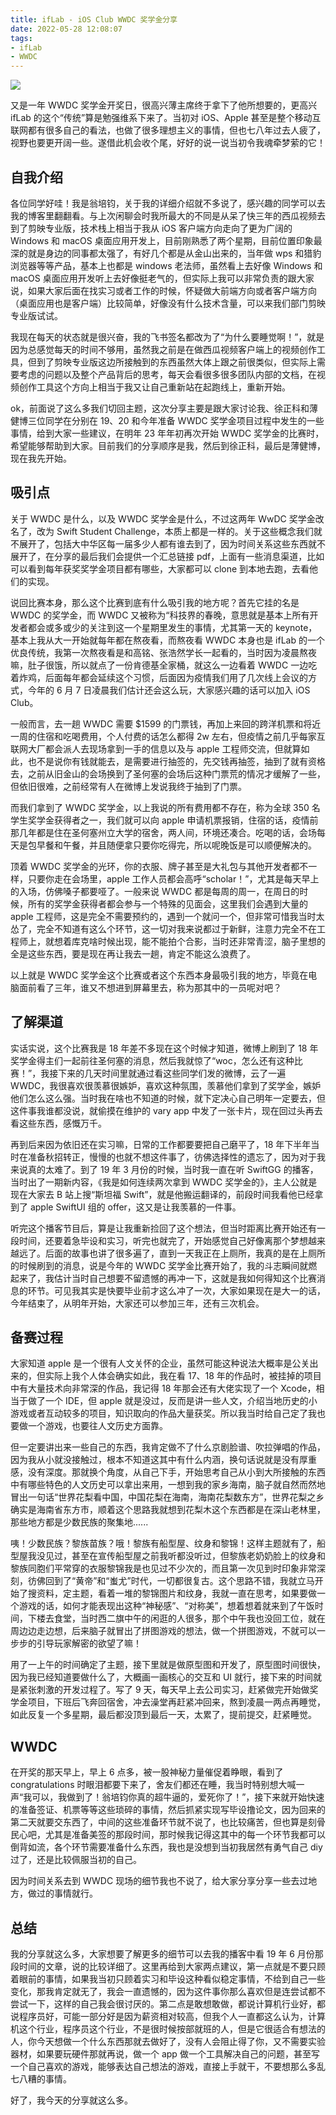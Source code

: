 ```yaml
---
title: ifLab - iOS Club WWDC 奖学金分享
date: 2022-05-28 12:08:07
tags:
- ifLab
- WWDC
---
```



![](/images/talk19/WWDC%E5%88%86%E4%BA%AB.001.JPEG)

又是一年 WWDC 奖学金开奖日，很高兴薄主席终于拿下了他所想要的，更高兴 ifLab 的这个“传统”算是勉强维系下来了。当初对 iOS、Apple 甚至是整个移动互联网都有很多自己的看法，也做了很多理想主义的事情，但也七八年过去人疲了，视野也要更开阔一些。遂借此机会收个尾，好好的说一说当初令我魂牵梦萦的它！


## 自我介绍
各位同学好哇！我是翁培钧，关于我的详细介绍就不多说了，感兴趣的同学可以去我的博客里翻翻看。与上次闲聊会时我所最大的不同是从呆了快三年的西瓜视频去到了剪映专业版，技术栈上相当于我从 iOS 客户端方向走向了更为广阔的 Windows 和 macOS 桌面应用开发上，目前刚熟悉了两个星期，目前位置印象最深的就是身边的同事都太强了，有好几个都是从金山出来的，当年做 wps 和猎豹浏览器等等产品，基本上也都是 windows 老法师，虽然看上去好像 Windows 和 macOS 桌面应用开发听上去好像挺老气的，但实际上我可以非常负责的跟大家说，如果大家后面在找实习或者工作的时候，怀疑做大前端方向或者客户端方向（桌面应用也是客户端）比较简单，好像没有什么技术含量，可以来我们部门剪映专业版试试。

我现在每天的状态就是很兴奋，我的飞书签名都改为了“为什么要睡觉啊！”，就是因为总感觉每天的时间不够用，虽然我之前是在做西瓜视频客户端上的视频创作工具，但到了剪映专业版这边所接触到的东西虽然大体上跟之前很类似，但实际上需要考虑的问题以及整个产品背后的思考，每天会看很多很多团队内部的文档，在视频创作工具这个方向上相当于我又让自己重新站在起跑线上，重新开始。

ok，前面说了这么多我们切回主题，这次分享主要是跟大家讨论我、徐正科和薄健博三位同学在分别在 19、20 和今年准备 WWDC 奖学金项目过程中发生的一些事情，给到大家一些建议，在明年 23 年年初再次开始 WWDC 奖学金的比赛时，希望能够帮助到大家。目前我们的分享顺序是我，然后到徐正科，最后是薄健博，现在我先开始。

## 吸引点
关于 WWDC 是什么，以及 WWDC 奖学金是什么，不过这两年 WwDC 奖学金改名了，改为 Swift Student Challenge，本质上都是一样的。关于这些概念我们就不展开了，包括大中华区每一届多少人都有谁去到了，因为时间关系这些东西就不展开了，在分享的最后我们会提供一个汇总链接 pdf，上面有一些消息渠道，比如可以看到每年获奖奖学金项目都有哪些，大家都可以 clone 到本地去跑，去看他们的实现。

说回比赛本身，那么这个比赛到底有什么吸引我的地方呢？首先它挂的名是 WWDC 的奖学金，而 WWDC 又被称为“科技界的春晚，意思就是基本上所有开发者都会或多或少的关注到这一个星期里发生的事情，尤其第一天的 keynote，基本上我从大一开始就每年都在熬夜看，而熬夜看 WWDC 本身也是 ifLab 的一个优良传统，我第一次熬夜看是和高铭、张浩然学长一起看的，当时因为凌晨熬夜嘛，肚子很饿，所以就点了一份肯德基全家桶，就这么一边看着 WWDC 一边吃着炸鸡，后面每年都会延续这个习惯，后面因为疫情我们用了几次线上会议的方式，今年的 6 月 7 日凌晨我们估计还会这么玩，大家感兴趣的话可以加入 iOS Club。

一般而言，去一趟 WWDC 需要 $1599 的门票钱，再加上来回的跨洋机票和将近一周的住宿和吃喝费用，个人付费的话怎么都得 2w 左右，但疫情之前几乎每家互联网大厂都会派人去现场拿到一手的信息以及与 apple 工程师交流，但就算如此，也不是说你有钱就能去，是需要进行抽签的，先交钱再抽签，抽到了就有资格去，之前从旧金山的会场换到了圣何塞的会场后这种门票荒的情况才缓解了一些，但依旧很难，之前经常有人在微博上发说我终于抽到了门票。

而我们拿到了 WWDC 奖学金，以上我说的所有费用都不存在，称为全球 350 名学生奖学金获得者之一，我们就可以向 apple 申请机票报销，住宿的话，疫情前那几年都是住在圣何塞州立大学的宿舍，两人间，环境还凑合。吃喝的话，会场每天是包早餐和午餐，并且随便拿只要你吃得完，所以呢晚饭是可以顺便解决的。

顶着 WWDC 奖学金的光环，你的衣服、牌子甚至是大礼包与其他开发者都不一样，只要你走在会场里，apple 工作人员都会高呼“scholar！”，尤其是每天早上的入场，仿佛嗓子都要哑了。一般来说 WWDC 都是每周的周一，在周日的时候，所有的奖学金获得者都会参与一个特殊的见面会，这里我们会遇到大量的 apple 工程师，这是完全不需要预约的，遇到一个就问一个，但非常可惜我当时太怂了，完全不知道有这么个环节，这一切对我来说都过于新鲜，注意力完全不在工程师上，就想着库克啥时候出现，能不能拍个合影，当时还非常青涩，脑子里想的全是这些东西，要是现在再让我去一趟，肯定不能这么浪费了。

以上就是 WWDC 奖学金这个比赛或者这个东西本身最吸引我的地方，毕竟在电脑面前看了三年，谁又不想进到屏幕里去，称为那其中的一员呢对吧？

## 了解渠道
实话实说，这个比赛我是 18 年差不多现在这个时候才知道，微博上刷到了 18 年奖学金得主们一起前往圣何塞的消息，然后我就惊了“woc，怎么还有这种比赛！”，我接下来的几天时间里就通过看这些同学们发的微博，云了一遍 WWDC，我很喜欢很羡慕很嫉妒，喜欢这种氛围，羡慕他们拿到了奖学金，嫉妒他们怎么这么强。当时我在啥也不知道的时候，就下定决心自己明年一定要去，但这件事我谁都没说，就偷摸在维护的 vary app 中发了一张卡片，现在回过头再去看这些东西，感慨万千。

再到后来因为依旧还在实习嘛，日常的工作都要要把自己磨平了，18 年下半年当时在准备秋招转正，慢慢的也就不想这件事了，彷佛选择性的遗忘了，因为对于我来说真的太难了。到了 19 年 3 月份的时候，当时我一直在听 SwiftGG 的播客，当时出了一期新内容，《我是如何连续两次拿到 WWDC 奖学金的》，主人公就是现在大家去 B 站上搜“斯坦福 Swift”，就是他搬运翻译的，前段时间我看他已经拿到了 apple SwiftUI 组的 offer，这又是让我羡慕的一件事。

听完这个播客节目后，算是让我重新捡回了这个想法，但当时距离比赛开始还有一段时间，还要着急毕设和实习，听完也就完了，开始感觉自己好像离那个梦想越来越远了。后面的故事也讲了很多遍了，直到一天我正在上厕所，我真的是在上厕所的时候刷到的消息，说是今年的 WWDC 奖学金比赛开始了，我的斗志瞬间就燃起来了，我估计当时自己想要不留遗憾的再冲一下，这就是我如何得知这个比赛消息的环节。可见我其实是快要毕业前才这么冲了一次，大家如果现在是大一的话，今年结束了，从明年开始，大家还可以参加三年，还有三次机会。

## 备赛过程
大家知道 apple 是一个很有人文关怀的企业，虽然可能这种说法大概率是公关出来的，但实际上我个人体会确实如此，我在看 17、18 年的作品时，被挂掉的项目中有大量技术向非常深的作品，我记得 18 年那会还有大佬实现了一个 Xcode，相当于做了一个 IDE，但 apple 就是没过，反而是讲一些人文，介绍当地历史的小游戏或者互动较多的项目，知识取向的作品大量获奖。所以我当时给自己定了我也要做一个游戏，也要往人文历史方面靠。

但一定要讲出来一些自己的东西，我肯定做不了什么京剧脸谱、吹拉弹唱的作品，因为我从小就没接触过，根本不知道这其中有什么内涵，换句话说就是没有厚重感，没有深度。那就换个角度，从自己下手，开始思考自己从小到大所接触的东西中有哪些特色的人文历史可以拿出来用，一想到我的家乡海南，脑子就自然而然地冒出一句话“世界花梨看中国，中国花梨在海南，海南花梨数东方”，世界花梨之乡确实是海南省东方市，顺着这个思路我就想到花梨木这个东西都是在深山老林里，那些地方都是少数民族的聚集地......

咦！少数民族？黎族苗族？哦！黎族有船型屋、纹身和黎锦！这样主题就有了，船型屋我没见过，甚至在宣传船型屋之前我听都没听过，但黎族老奶奶脸上的纹身和黎族同胞们平常穿的衣服黎锦我是也见过不少次的，而且第一次见到时印象非常深刻，彷佛回到了“黄帝”和“蚩尤”时代，一切都很复古。这个思路不错，我就立马开始了搜资料，定主题，看着一堆的黎锦图片和纹身，我就一直在思考，如果要做一个游戏的话，如何才能表现出这种“神秘感”、“对称美”，想着想着就来到了午饭时间，下楼去食堂，当时西二旗中午的闲逛的人很多，那个中午我也没回工位，就在周边边走边想，后来脑子就冒出了拼图游戏的想法，做一个拼图游戏，不就可以一步步的引导玩家解密的欲望了嘛！

用了一上午的时间确定了主题，接下里就是做原型图和开发了，原型图时间很快，因为我已经知道要做什么了，大概画一画核心的交互和 UI 就行，接下来的时间就是紧张刺激的开发过程了。写了 9 天，每天早上去公司实习，赶紧做完开始做奖学金项目，下班后飞奔回宿舍，冲去澡堂再赶紧冲回来，熬到凌晨一两点再睡觉，如此反复一个多星期，最后都没顶到最后一天，太累了，提前提交，赶紧睡觉。

## WWDC
在开奖的那天早上，早上 6 点多，被一股神秘力量催促着睁眼，看到了 congratulations 时眼泪都要下来了，舍友们都还在睡，我当时特别想大喊一声“我可以，我做到了！翁培钧你真的超牛逼的，爱死你了！”，接下来就开始快速的准备签证、机票等等这些琐碎的事情，然后抓紧实现写毕设撸论文，因为回来的第二天就要交东西了，中间的这些准备环节就不说了，也比较痛苦，但也算是刻骨民心吧，尤其是准备美签的那段时间，那时候我记得这其中的每一个环节我都可以倒背如流，各个环节需要准备什么东西，我也是没想到当初我居然有勇气自己 diy 过了，还是比较佩服当初的自己。

因为时间关系去到 WWDC 现场的细节我也不说了，给大家分享分享一些去过地方，做过的事情就行。

## 总结
我的分享就这么多，大家想要了解更多的细节可以去我的播客中看 19 年 6 月份那段时间的文章，说的比较详细了。这里再给到大家两点建议，第一点就是不要只顾着眼前的事情，如果我当初只顾着实习和毕设这种看似稳定事情，不给到自己一些变化，那我肯定就无了，我会一直遗憾的，因为这件事你那么喜欢但是连尝试都不尝试一下，这样的自己我会很讨厌的。第二点是敢想敢做，都说计算机行业好，都说程序员好，可能一部分好是因为薪资相对较高，但我个人一直都这么认为，计算机这个行业，程序员这个行业，不是很时候按部就班的人，但是它很适合有想法的人，你今天想做一个什么东西那就去做好了，没有人会阻止得了你，又不需要实验器材，如果要玩硬件那就再说，做一个 app 做一个工具解决自己的问题，甚至写一个自己喜欢的游戏，能够表达自己想法的游戏，直接上手就干，不要想那么多乱七八糟的事情。

好了，我今天的分享就这么多。
